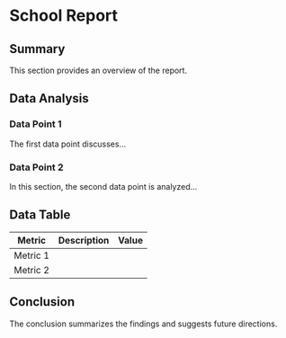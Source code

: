 # School Report

## Summary

<!--id:summary--><!---->

This section provides an overview of the report.

## Data Analysis

### Data Point 1

<!--id:data1--><!---->

The first data point discusses...

### Data Point 2

<!--id:data2--><!---->

In this section, the second data point is analyzed...

## Data Table

| Metric     | Description     | Value             |
|------------|-----------------|-------------------|
| Metric 1   | <!--id:desc1--><!----> | <!--id:val1--><!----> |
| Metric 2   | <!--id:desc2--><!----> | <!--id:val2--><!----> |

## Conclusion

<!--id:conclusion--><!---->

_<!--id:italics--><!---->_

The conclusion summarizes the findings and suggests future directions.
